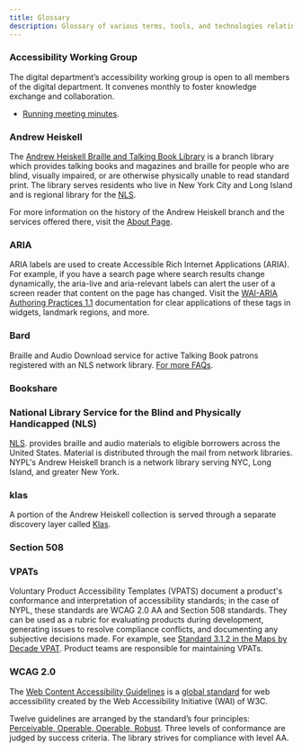 ```yaml
---
title: Glossary
description: Glossary of various terms, tools, and technologies relating to the NYPL Design Toolkit.
---
```


### Accessibility Working Group  
The digital department’s accessibility working group is open to all members of the digital department. It convenes monthly to foster knowledge exchange and collaboration.  
* [Running meeting minutes](https://docs.google.com/document/d/15dmnEikuegYyQrlA_dvpAc6qe4Grx7XD9w9YtCq-vS0/edit).

### Andrew Heiskell  
The [Andrew Heiskell Braille and Talking Book Library](https://www.nypl.org/locations/heiskell) is a branch library which
provides talking books and magazines and braille for people who are blind, visually impaired, or are otherwise physically unable to read standard print. The library serves residents who live in New York City and Long Island and is regional library for the [NLS](https://nypl.github.io/design-toolkit/resources/glossary.html#nls).  

For more information on the history of the Andrew Heiskell branch and the services offered there, visit the [About Page](https://www.nypl.org/about/locations/heiskell).  

### ARIA   
ARIA labels are used to create Accessible Rich Internet Applications (ARIA). For example, if you have a search page where search results change dynamically, the aria-live and aria-relevant labels can alert the user of a screen reader that content on the page has changed. Visit the [WAI-ARIA Authoring Practices 1.1](https://www.w3.org/TR/wai-aria-practices/) documentation for clear applications of these tags in widgets, landmark regions, and more.  

### Bard   
Braille and Audio Download service for active Talking Book patrons registered with an NLS network library.
[For more FAQs](https://www.nypl.org/node/83979).  

### Bookshare    
  
### National Library Service for the Blind and Physically Handicapped (NLS)  
[NLS](https://www.loc.gov/nls/). provides braille and audio materials to eligible borrowers across the United States. Material is distributed through the mail from network libraries. NYPL's Andrew Heiskell branch is a network library serving NYC, Long Island, and greater New York.   

### klas    
A portion of the Andrew Heiskell collection is served through a separate discovery layer called [Klas](https://webopac.klas.com/ny1aopac/).  

### Section 508     



### VPATs   
Voluntary Product Accessibility Templates (VPATS) document a product's conformance and interpretation of accessibility standards; in the case of NYPL, these standards are WCAG 2.0 AA and Section 508 standards. They can be used as a rubric for evaluating products during development, generating issues to resolve compliance conflicts, and documenting any subjective decisions made. For example, see [Standard 3.1.2 in the Maps by Decade VPAT](https://docs.google.com/document/d/1xHhy6qQfZhWq-KktV__cWSfCnPQtTe0fhapS_Ka2HWs/edit). Product teams are responsible for maintaining VPATs.  

### WCAG 2.0   
The [Web Content Accessibility Guidelines](https://www.w3.org/WAI/intro/wcag) is a [global standard](https://www.w3.org/TR/WCAG20/) for web accessibility created by the Web Accessibility Initiative (WAI) of W3C.

Twelve guidelines are arranged by the standard’s four principles: [Perceivable, Operable, Operable, Robust](https://www.w3.org/TR/UNDERSTANDING-WCAG20/intro.html#introduction-fourprincs-head). Three levels of conformance are judged by success criteria. The library strives for compliance with level AA.  

